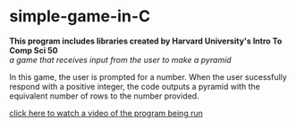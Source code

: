 # simple-game-in-C
 <b>This program includes libraries created by Harvard University's Intro To Comp Sci 50</b>
 <br/>
 <i> a game that receives input from the user to make a pyramid </i>

<p>In this game, the user is prompted for a number. When the user sucessfully respond with a positive integer, the code outputs a pyramid with the equivalent number of rows to the number provided.</p>

<a href="https://drive.google.com/file/d/1--yybYnooRs49s8Xn55ypBVHTSiU8YZ4/view"> click here to watch a video of the program being run </a>
